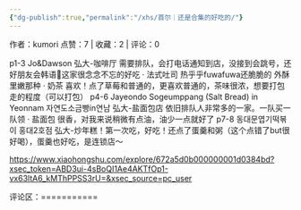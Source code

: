 ```yaml
---
{"dg-publish":true,"permalink":"/xhs/首尔｜还是合集的好吃的/"}
---
```


作者：kumori
点赞：7   |   收藏：2   |   评论：0

p1-3 Jo&Dawson
弘大-咖啡厅 需要排队，会打电话通知到店，没接到会跳号，还好朋友会韩语🥺这家很念念不忘的好吃
· 法式吐司 热乎乎fuwafuwa还脆脆的 外酥里嫩那种
· 奶茶 喜欢！点了草莓和普通的，更喜欢普通的，茶味很浓，想要打包走的程度（可以打包）
p4-6 Jayeondo Sogeumppang (Salt Bread) in Yeonnam 자연도소금빵in연남
弘大-盐面包店 依旧排队人非常多的一家。一队买一队领
· 盐面包 很香，对我来说稍微有点油，油少一点就好了
p7-8 동대문엽기떡볶이 홍대2호점
弘大-炒年糕！第一次吃，好吃！还点了蛋羹和粥（这个点错了but很好喝），蛋羹也好吃，是连锁店～

https://www.xiaohongshu.com/explore/672a5d0b000000001d0384bd?xsec_token=ABD3ui-4sBoQI1Ae4AKTfOp1-vx63ltA6_kMThPPSS3rU=&xsec_source=pc_user

评论区：===========

